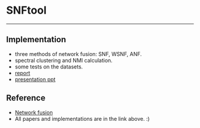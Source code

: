 # SNFtool
___
## Implementation
- three methods of network fusion: SNF, WSNF, ANF.
- spectral clustering and NMI calculation.
- some tests on the datasets.
- [report](Report/SNF.md)
- [presentation ppt](Report/Similarity%20Network%20Fusion.ver1.0.pptx)
## Reference
- [Network fusion](https://nbisweden.github.io/workshop_omics_integration/session_nmf/SNF_main.html)
- All papers and implementations are in the link above. :)  
